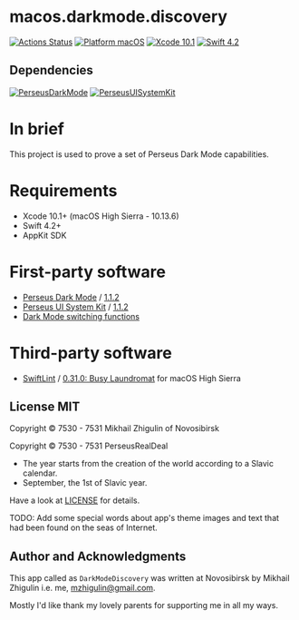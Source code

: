 # macos.darkmode.discovery

[![Actions Status](https://github.com/perseusrealdeal/macos.darkmode.discovery/actions/workflows/main.yml/badge.svg)](https://github.com/perseusrealdeal/macos.darkmode.discovery/actions)
[![Platform macOS](https://img.shields.io/badge/platform-macOS%2010.11+-orange.svg)](https://en.wikipedia.org/wiki/MacOS_version_history)
[![Xcode 10.1](https://img.shields.io/badge/Xcode-10.1+-red.svg)](https://en.wikipedia.org/wiki/Xcode)
[![Swift 4.2](https://img.shields.io/badge/Swift-4.2-red.svg)](https://docs.swift.org/swift-book/RevisionHistory/RevisionHistory.html)

## Dependencies

[![PerseusDarkMode](http://img.shields.io/:PerseusDarkMode-1.1.2-green.svg)](https://github.com/perseusrealdeal/PerseusDarkMode/tree/1.1.2)
[![PerseusUISystemKit](http://img.shields.io/:PerseusUISystemKit-1.1.2-green.svg)](https://github.com/perseusrealdeal/PerseusUISystemKit/tree/1.1.2)

# In brief

This project is used to prove a set of Perseus Dark Mode capabilities.

# Requirements

- Xcode 10.1+ (macOS High Sierra - 10.13.6)
- Swift 4.2+
- AppKit SDK

# First-party software

- [Perseus Dark Mode](https://github.com/perseusrealdeal/PerseusDarkMode.git) / [1.1.2](https://github.com/perseusrealdeal/perseusdarkmode/releases/tag/1.1.2)
- [Perseus UI System Kit](https://github.com/perseusrealdeal/PerseusUISystemKit.git) / [1.1.2](https://github.com/perseusrealdeal/perseusuisystemkit/releases/tag/1.1.2)
- [Dark Mode switching functions](https://gist.github.com/perseusrealdeal/11b1bab47f13134832b859f49d9af706)

# Third-party software

- [SwiftLint](https://github.com/realm/SwiftLint) / [0.31.0: Busy Laundromat](https://github.com/realm/SwiftLint/releases/tag/0.31.0) for macOS High Sierra

## License MIT

Copyright © 7530 - 7531 Mikhail Zhigulin of Novosibirsk

Copyright © 7530 - 7531 PerseusRealDeal

- The year starts from the creation of the world according to a Slavic calendar.
- September, the 1st of Slavic year.

Have a look at [LICENSE](https://github.com/perseusrealdeal/macos.darkmode.discovery/blob/a7628a6aaf8a907c69ebe69ef3e3ad899a546486/LICENSE) for details.

TODO: Add some special words about app's theme images and text that had been found on the seas of Internet.

## Author and Acknowledgments

This app called as `DarkModeDiscovery` was written at Novosibirsk by Mikhail Zhigulin i.e. me, mzhigulin@gmail.com.

Mostly I'd like thank my lovely parents for supporting me in all my ways.
